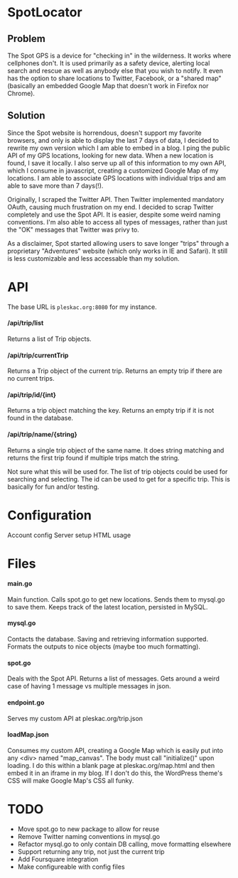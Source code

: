 # SpotLocator #

## Problem ##
The Spot GPS is a device for "checking in" in the wilderness. It works where cellphones don't. It is used primarily as a safety device, alerting local search and rescue as well as anybody else that you wish to notify. It even has the option to share locations to Twitter, Facebook, or a "shared map" (basically an embedded Google Map that doesn't work in Firefox nor Chrome).

## Solution ##
Since the Spot website is horrendous, doesn't support my favorite browsers, and only is able to display the last 7 days of data, I decided to rewrite my own version which I am able to embed in a blog. I ping the public API of my GPS locations, looking for new data. When a new location is found, I save it locally. I also serve up all of this information to my own API, which I consume in javascript, creating a customized Google Map of my locations. I am able to associate GPS locations with individual trips and am able to save more than 7 days(!).

Originally, I scraped the Twitter API. Then Twitter implemented mandatory OAuth, causing much frustration on my end. I decided to scrap Twitter completely and use the Spot API. It is easier, despite some weird naming conventions. I'm also able to access all types of messages, rather than just the "OK" messages that Twitter was privy to.

As a disclaimer, Spot started allowing users to save longer "trips" through a proprietary "Adventures" website (which only works in IE and Safari). It still is less customizable and less accessable than my solution.

# API #
The base URL is ```pleskac.org:8080``` for my instance.

#### /api/trip/list ####
Returns a list of Trip objects.

#### /api/trip/currentTrip ####
Returns a Trip object of the current trip. Returns an empty trip if there are no current trips.

#### /api/trip/id/{int} ####
Returns a trip object matching the key. Returns an empty trip if it is not found in the database.

#### /api/trip/name/{string} ####
Returns a single trip object of the same name. It does string matching and returns the first trip found if multiple trips match the string. 

Not sure what this will be used for. The list of trip objects could be used for searching and selecting. The id can be used to get for a specific trip. This is basically for fun and/or testing.

# Configuration #
Account config
Server setup
HTML usage

# Files #

#### main.go ####
Main function. Calls spot.go to get new locations. Sends them to mysql.go to save them. Keeps track of the latest location, persisted in MySQL.

#### mysql.go ####
Contacts the database. Saving and retrieving information supported. Formats the outputs to nice objects (maybe too much formatting).

#### spot.go ####
Deals with the Spot API. Returns a list of messages. Gets around a weird case of having 1 message vs multiple messages in json.

#### endpoint.go ####
Serves my custom API at pleskac.org/trip.json

#### loadMap.json ####
Consumes my custom API, creating a Google Map which is easily put into any \<div> named "map_canvas". The body must call "initialize()" upon loading. I do this within a blank page at pleskac.org/map.html and then embed it in an iframe in my blog. If I don't do this, the WordPress theme's CSS will make Google Map's CSS all funky.

# TODO #
* Move spot.go to new package to allow for reuse
* Remove Twitter naming conventions in mysql.go
* Refactor mysql.go to only contain DB calling, move formatting elsewhere
* Support returning any trip, not just the current trip
* Add Foursquare integration
* Make configureable with config files